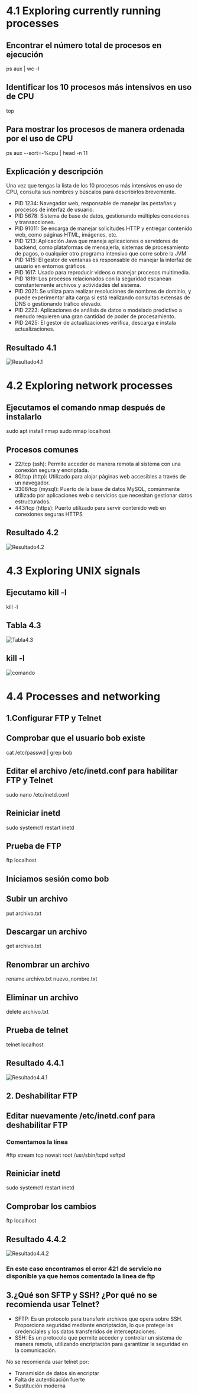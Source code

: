 # 4.1  Exploring currently running processes

## Encontrar el número total de procesos en ejecución
ps aux | wc -l

## Identificar los 10 procesos más intensivos en uso de CPU
top

## Para mostrar los procesos de manera ordenada por el uso de CPU
ps aux --sort=-%cpu | head -n 11

## Explicación y descripción
Una vez que tengas la lista de los 10 procesos más intensivos en uso de CPU, consulta sus nombres y búscalos para describirlos brevemente.
- PID 1234: Navegador web, responsable de manejar las pestañas y procesos de interfaz de usuario.
- PID 5678: Sistema de base de datos, gestionando múltiples conexiones y transacciones.
- PID 91011: Se encarga de manejar solicitudes HTTP y entregar contenido web, como páginas HTML, imágenes, etc.
- PID 1213: Aplicación Java que maneja aplicaciones o servidores de backend, como plataformas de mensajería, sistemas de procesamiento de pagos, o cualquier otro programa intensivo que corre sobre la JVM
- PID 1415: El gestor de ventanas es responsable de manejar la interfaz de usuario en entornos gráficos.
- PID 1617: Usado para reproducir videos o manejar procesos multimedia.
- PID 1819: Los procesos relacionados con la seguridad escanean constantemente archivos y actividades del sistema.
- PID 2021: Se utiliza para realizar resoluciones de nombres de dominio, y puede experimentar alta carga si está realizando consultas extensas de DNS o gestionando tráfico elevado.
- PID 2223: Aplicaciones de análisis de datos o modelado predictivo a menudo requieren una gran cantidad de poder de procesamiento.
- PID 2425: El gestor de actualizaciones verifica, descarga e instala actualizaciones.
## Resultado 4.1 
![Resultado4.1](https://raw.githubusercontent.com/dlopnun1503/Despliegue/refs/heads/master/Capturas%20slackware/04-daemons/4.1.png)



# 4.2 Exploring network processes

## Ejecutamos el comando nmap después de instalarlo
sudo apt install nmap 
sudo nmap localhost

## Procesos comunes
- 22/tcp (ssh): Permite acceder de manera remota al sistema con una conexión segura y encriptada.
- 80/tcp (http): Utilizado para alojar páginas web accesibles a través de un navegador.
- 3306/tcp (mysql): Puerto de la base de datos MySQL, comúnmente utilizado por aplicaciones web o servicios que necesitan gestionar datos estructurados.
- 443/tcp (https): Puerto utilizado para servir contenido web en conexiones seguras HTTPS

## Resultado 4.2
![Resultado4.2](https://raw.githubusercontent.com/dlopnun1503/Despliegue/refs/heads/master/Capturas%20slackware/04-daemons/4.2.png)



# 4.3 Exploring UNIX signals

## Ejecutamo kill -l
kill -l

## Tabla 4.3
![Tabla4.3](https://raw.githubusercontent.com/dlopnun1503/Despliegue/refs/heads/master/Capturas%20slackware/04-daemons/tabla4.3.png)

## kill -l
![comando](https://raw.githubusercontent.com/dlopnun1503/Despliegue/refs/heads/master/Capturas%20slackware/04-daemons/kill%20-l.png)



# 4.4 Processes and networking

## 1.Configurar FTP y Telnet

## Comprobar que el usuario bob existe
cat /etc/passwd | grep bob

## Editar el archivo /etc/inetd.conf para habilitar FTP y Telnet
sudo nano /etc/inetd.conf

## Reiniciar inetd
sudo systemctl restart inetd

## Prueba de FTP
ftp localhost

## Iniciamos sesión como bob
## Subir un archivo
put archivo.txt

## Descargar un archivo
get archivo.txt

## Renombrar un archivo
rename archivo.txt nuevo_nombre.txt

## Eliminar un archivo
delete archivo.txt

## Prueba de telnet
telnet localhost

## Resultado 4.4.1
![Resultado4.4.1](https://raw.githubusercontent.com/dlopnun1503/Despliegue/refs/heads/master/Capturas%20slackware/04-daemons/put%20archivo.txt.png)


## 2. Deshabilitar FTP

## Editar nuevamente /etc/inetd.conf para deshabilitar FTP
### Comentamos la línea
#ftp    stream  tcp  nowait  root  /usr/sbin/tcpd  vsftpd

## Reiniciar inetd
sudo systemctl restart inetd

## Comprobar los cambios
ftp localhost

## Resultado 4.4.2
![Resultado4.4.2](https://raw.githubusercontent.com/dlopnun1503/Despliegue/refs/heads/master/Capturas%20slackware/04-daemons/Error%20ftp.png)

### En este caso encontramos el error 421 de servicio no disponible ya que hemos comentado la linea de ftp


## 3.¿Qué son SFTP y SSH? ¿Por qué no se recomienda usar Telnet?
- SFTP: Es un protocolo para transferir archivos que opera sobre SSH. Proporciona seguridad mediante encriptación, lo que protege las credenciales y los datos transferidos de interceptaciones.
- SSH: Es un protocolo que permite acceder y controlar un sistema de manera remota, utilizando encriptación para garantizar la seguridad en la comunicación.

No se recomienda usar telnet por: 
- Transmisión de datos sin encriptar
- Falta de autenticación fuerte
- Sustitución moderna